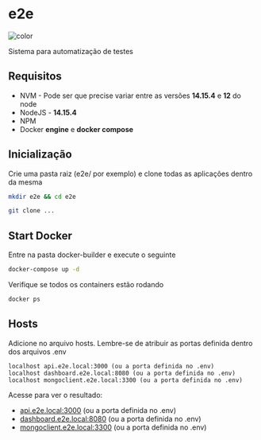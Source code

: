 # e2e

![color](https://img.shields.io/static/v1?label=e2e&message=I9XP.Tecnologia&color=yellow)

Sistema para automatização de testes

## Requisitos
* NVM - Pode ser que precise variar entre as versões **14.15.4** e **12** do node
* NodeJS - **14.15.4**
* NPM
* Docker **engine** e **docker compose**

## Inicialização

Crie uma pasta raiz (e2e/ por exemplo) e clone todas as aplicações dentro da mesma

```bash
mkdir e2e && cd e2e
```

```bash
git clone ...
```

## Start Docker
Entre na pasta docker-builder e execute o seguinte

```bash
docker-compose up -d
```
Verifique se todos os containers estão rodando
```bash
docker ps
```

## Hosts
Adicione no arquivo hosts. Lembre-se de atribuir as portas definida dentro dos arquivos .env
```
localhost api.e2e.local:3000 (ou a porta definida no .env)
localhost dashboard.e2e.local:8080 (ou a porta definida no .env)
localhost mongoclient.e2e.local:3300 (ou a porta definida no .env)
```
Acesse para ver o resultado:
* [api.e2e.local:3000](api.e2e.local:3000) (ou a porta definida no .env)
* [dashboard.e2e.local:8080](dashboard.e2e.local:8080) (ou a porta definida no .env)
* [mongoclient.e2e.local:3300](mongoclient.e2e.local:3300) (ou a porta definida no .env)



